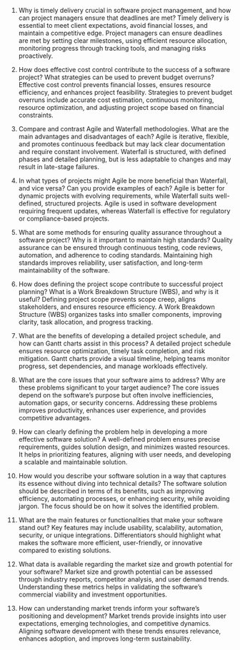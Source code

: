 1. Why is timely delivery crucial in software project management, and how can project managers ensure that deadlines are met?
Timely delivery is essential to meet client expectations, avoid financial losses, and maintain a competitive edge. Project managers can ensure deadlines are met by setting clear milestones, using efficient resource allocation, monitoring progress through tracking tools, and managing risks proactively.

2. How does effective cost control contribute to the success of a software project? What strategies can be used to prevent budget overruns?
Effective cost control prevents financial losses, ensures resource efficiency, and enhances project feasibility. Strategies to prevent budget overruns include accurate cost estimation, continuous monitoring, resource optimization, and adjusting project scope based on financial constraints.

3. Compare and contrast Agile and Waterfall methodologies. What are the main advantages and disadvantages of each?
Agile is iterative, flexible, and promotes continuous feedback but may lack clear documentation and require constant involvement. Waterfall is structured, with defined phases and detailed planning, but is less adaptable to changes and may result in late-stage failures.

4. In what types of projects might Agile be more beneficial than Waterfall, and vice versa? Can you provide examples of each?
Agile is better for dynamic projects with evolving requirements, while Waterfall suits well-defined, structured projects. Agile is used in software development requiring frequent updates, whereas Waterfall is effective for regulatory or compliance-based projects.

5. What are some methods for ensuring quality assurance throughout a software project? Why is it important to maintain high standards?
Quality assurance can be ensured through continuous testing, code reviews, automation, and adherence to coding standards. Maintaining high standards improves reliability, user satisfaction, and long-term maintainability of the software.

6. How does defining the project scope contribute to successful project planning? What is a Work Breakdown Structure (WBS), and why is it useful?
Defining project scope prevents scope creep, aligns stakeholders, and ensures resource efficiency. A Work Breakdown Structure (WBS) organizes tasks into smaller components, improving clarity, task allocation, and progress tracking.

7. What are the benefits of developing a detailed project schedule, and how can Gantt charts assist in this process?
A detailed project schedule ensures resource optimization, timely task completion, and risk mitigation. Gantt charts provide a visual timeline, helping teams monitor progress, set dependencies, and manage workloads effectively.

8. What are the core issues that your software aims to address? Why are these problems significant to your target audience?
The core issues depend on the software’s purpose but often involve inefficiencies, automation gaps, or security concerns. Addressing these problems improves productivity, enhances user experience, and provides competitive advantages.

9. How can clearly defining the problem help in developing a more effective software solution?
A well-defined problem ensures precise requirements, guides solution design, and minimizes wasted resources. It helps in prioritizing features, aligning with user needs, and developing a scalable and maintainable solution.

10. How would you describe your software solution in a way that captures its essence without diving into technical details?
The software solution should be described in terms of its benefits, such as improving efficiency, automating processes, or enhancing security, while avoiding jargon. The focus should be on how it solves the identified problem.

11. What are the main features or functionalities that make your software stand out?
Key features may include usability, scalability, automation, security, or unique integrations. Differentiators should highlight what makes the software more efficient, user-friendly, or innovative compared to existing solutions.

12. What data is available regarding the market size and growth potential for your software?
Market size and growth potential can be assessed through industry reports, competitor analysis, and user demand trends. Understanding these metrics helps in validating the software’s commercial viability and investment opportunities.

13. How can understanding market trends inform your software’s positioning and development?
Market trends provide insights into user expectations, emerging technologies, and competitive dynamics. Aligning software development with these trends ensures relevance, enhances adoption, and improves long-term sustainability.
